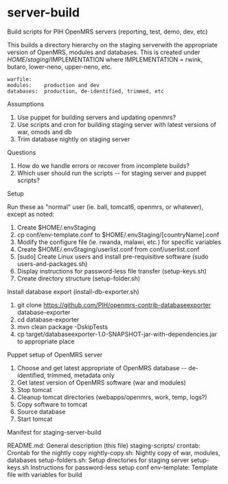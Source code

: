 server-build
===================
Build scripts for PIH OpenMRS servers (reporting, test, demo, dev, etc)

This builds a directory hierarchy on the staging serverwith the appropriate version of OpenMRS, modules and databases.  This is created under $HOME/staging/$IMPLEMENTATION where IMPLEMENTATION = rwink, butaro, lower-neno, upper-neno, etc.

	warfile:	
	modules:	production and dev
	databases:	production, de-identified, trimmed, etc

Assumptions

1. Use puppet for building servers and updating openmrs?
2. Use scripts and cron for building staging server with latest versions of war, omods and db 
3. Trim database nightly on staging server

Questions

1. How do we handle errors or recover from incomplete builds?
2. Which user should run the scripts -- for staging server and puppet scripts?

Setup

Run these as "normal" user (ie. ball, tomcat6, openmrs, or whatever), except as noted:

1. Create $HOME/.envStaging
2. cp conf/env-template.conf to $HOME/.envStaging/[countryName].conf
3. Modify the configure file (ie. rwanda, malawi, etc.) for specific variables
4. Create $HOME/.envStaging/userlist.conf from conf/userlist.conf
5. [sudo] Create Linux users and install pre-requisitive software (sudo users-and-packages.sh)
6. Display instructions for password-less file transfer (setup-keys.sh)
7. Create directory structure (setup-folder.sh)

Install database export (install-db-exporter.sh)

1. git clone https://github.com/PIH/openmrs-contrib-databaseexporter database-exporter
2. cd database-exporter
3. mvn clean package -DskipTests
4. cp target/databaseexporter-1.0-SNAPSHOT-jar-with-dependencies.jar to appropriate place 


Puppet setup of OpenMRS server

1. Choose and get latest appropriate of OpenMRS database -- de-identified, trimmed, metadata only
2. Get latest version of OpenMRS software (war and modules)
3. Stop tomcat 
4. Cleanup tomcat directories (webapps/openmrs, work, temp, logs?)
5. Copy software to tomcat
6. Source database
7. Start tomcat

Manifest for staging-server-build

README.md:				General description (this file)
staging-scripts/
  crontab:				Crontab for the nightly copy 
  nightly-copy.sh:		Nightly copy of war, modules, databases
  setup-folders.sh:		Setup directories for staging server
  setup-keys.sh 		Instructions for password-less setup
conf
  env-template:			Template file with variables for build
